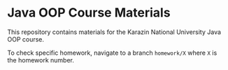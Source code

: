 # Java OOP Course Materials

This repository contains materials for the Karazin National University Java OOP course.

To check specific homework, navigate to a branch `homework/X` where `X` is the homework number.
